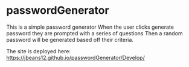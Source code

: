 # passwordGenerator
This is a simple password generator
When the user clicks generate password they are prompted with a series of questions
Then a random password will be generated based off their criteria.

The site is deployed here:
https://jbeans12.github.io/passwordGenerator/Develop/

